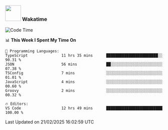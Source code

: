 ### <img src="https://media.giphy.com/media/VgCDAzcKvsR6OM0uWg/giphy.gif" width="50"> Wakatime

  <!--START_SECTION:waka-->
![Code Time](http://img.shields.io/badge/Code%20Time-1%2C501%20hrs%2037%20mins-blue)

📊 **This Week I Spent My Time On** 

```text
💬 Programming Languages: 
TypeScript               11 hrs 35 mins      ███████████████████████░░   90.31 % 
JSON                     56 mins             ██░░░░░░░░░░░░░░░░░░░░░░░   07.38 % 
TSConfig                 7 mins              ░░░░░░░░░░░░░░░░░░░░░░░░░   01.01 % 
JavaScript               4 mins              ░░░░░░░░░░░░░░░░░░░░░░░░░   00.60 % 
Groovy                   2 mins              ░░░░░░░░░░░░░░░░░░░░░░░░░   00.32 % 

🔥 Editors: 
VS Code                  12 hrs 49 mins      █████████████████████████   100.00 % 
```


 Last Updated on 21/02/2025 16:02:59 UTC
<!--END_SECTION:waka-->
